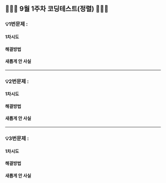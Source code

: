 ## 👨🏻‍💻 9월 1주차 코딩테스트(정렬) 👨🏻‍💻

### 💡1번문제 :

#### 1차시도

#### 해결방법

#### 새롭게 안 사실

<hr>

### 💡2번문제 :

#### 1차시도

#### 해결방법

#### 새롭게 안 사실

<hr>

### 💡3번문제 :

#### 1차시도

#### 해결방법

#### 새롭게 안 사실
